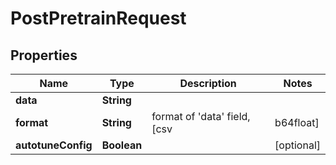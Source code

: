 

# PostPretrainRequest


## Properties

| Name | Type | Description | Notes |
|------------ | ------------- | ------------- | -------------|
|**data** | **String** |  |  |
|**format** | **String** | format of &#39;data&#39; field, [csv | b64float] |  [optional] |
|**autotuneConfig** | **Boolean** |  |  [optional] |



